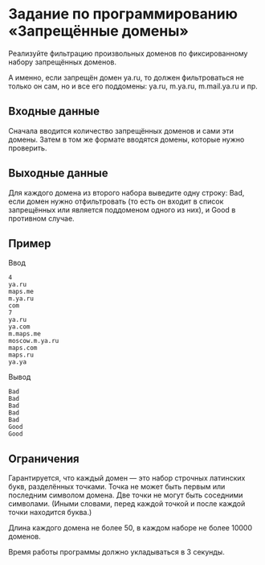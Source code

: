 # Задание по программированию «Запрещённые домены»

Реализуйте фильтрацию произвольных доменов по фиксированному набору запрещённых доменов.

А именно, если запрещён домен ya.ru, то должен фильтроваться не только он сам, но и все его поддомены: ya.ru, m.ya.ru, m.mail.ya.ru и пр.

## Входные данные
Сначала вводится количество запрещённых доменов и сами эти домены. Затем в том же формате вводятся домены, которые нужно проверить.

## Выходные данные
Для каждого домена из второго набора выведите одну строку: Bad, если домен нужно отфильтровать (то есть он входит в список запрещённых или является поддоменом одного из них), и Good в противном случае.

## Пример
Ввод
```commandline
4
ya.ru
maps.me
m.ya.ru
com
7
ya.ru
ya.com
m.maps.me
moscow.m.ya.ru
maps.com
maps.ru
ya.ya
```

Вывод
```commandline
Bad
Bad
Bad
Bad
Bad
Good
Good
```

## Ограничения

Гарантируется, что каждый домен — это набор строчных латинских букв, разделённых точками. Точка не может быть первым или последним символом домена. Две точки не могут быть соседними символами. (Иными словами, перед каждой точкой и после каждой точки находится буква.)

Длина каждого домена не более 50, в каждом наборе не более 10000 доменов.

Время работы программы должно укладываться в 3 секунды.
